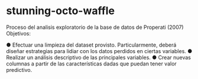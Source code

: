 # stunning-octo-waffle
Proceso del analisis exploratorio de la base de datos de Properati (2007)
Objetivos: 
 
● Efectuar una limpieza del dataset provisto. Particularmente, deberá diseñar estrategias para lidiar con los datos perdidos en ciertas variables. 
● Realizar un análisis descriptivo de las principales variables. 
● Crear nuevas columnas a partir de las características dadas que puedan tener valor predictivo. 
 
